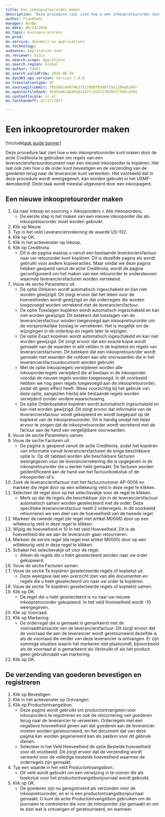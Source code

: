 ```yaml
--- 
title: Een inkoopretourorder maken
description: "Deze procedure laat zien hoe u een inkoopretourorder kunt maken door de actie Creditnota te gebruiken om regels van een leveranciersfactuurdocument naar een nieuwe inkooporder te kopiëren."
author: FrankDahl
manager: AnnBe
ms.date: 08/23/2016
ms.topic: business-process
ms.prod: 
ms.service: dynamics-ax-applications
ms.technology: 
audience: Application User
ms.reviewer: bibis
ms.search.scope: Operations
ms.search.region: Global
ms.author: fdahl
ms.search.validFrom: 2016-06-30
ms.dyn365.ops.version: Version 7.0.0
ms.translationtype: HT
ms.sourcegitcommit: f01d88149074b37517d00f03d8f55e1199a5198f
ms.openlocfilehash: 45d5eb62abd916316ffc323727035b77760cd30d
ms.contentlocale: nl-nl
ms.lasthandoff: 07/27/2017

---
```

# <a name="create-a-purchase-return-order"></a>Een inkoopretourorder maken

[!include[task guide banner](../../includes/task-guide-banner.md)]

Deze procedure laat zien hoe u een inkoopretourorder kunt maken door de actie Creditnota te gebruiken om regels van een leveranciersfactuurdocument naar een nieuwe inkooporder te kopiëren. Het laat ook zien hoe u de order kunt bevestigen en de verzending van de goederen terug naar de leverancier kunt verwerken. Het voorbeeld dat in deze procedure wordt weergegeven, kan worden gebruikt in het USMF-demobedrijf. Deze taak wordt meestal uitgevoerd door een inkoopagent.


## <a name="create-a-new-purchase-return-order"></a>Een nieuwe inkoopretourorder maken
1. Ga naar Inkoop en sourcing > Inkooporders > Alle inkooporders.
    * De eerste stap is het maken van een nieuwe inkooporder die als inkoopretourorder moet worden gebruikt.  
2. Klik op Nieuw.
3. Typ in het veld Leveranciersrekening de waarde US-102.
4. Klik op OK.
5. Klik in het actievenster op Inkoop.
6. Klik op Creditnota.
    * Dit is de pagina waarop u vanuit een bestaande leveranciersfactuur naar uw retourorder kunt kopiëren. Dit is dezelfde pagina als wordt gebruikt voor andere kopieeracties. Maar omdat we deze pagina hebben geopend vanuit de actie Creditnota, wordt de pagina geconfigureerd om het maken van een retourorder te ondersteunen waarmee leveranciersfacturen worden verrekend.  
7. Vouw de sectie Parameters uit.
    * De optie Omkeren wordt automatisch ingeschakeld en kan niet worden gewijzigd. Dit zorgt ervoor dat het teken voor de hoeveelheden wordt gewijzigd en dat orderregels die worden toegevoegd worden verrekend met de leveranciersfactuur.  
    * De optie Toeslagen kopiëren wordt automatisch ingeschakeld en kan niet worden gewijzigd. Dit betekent dat toeslagen van de leveranciersfactuur worden toegevoegd aan inkoopretourorder om de oorspronkelijke toeslag te verrekenen. Het is mogelijk om de wijzigingen in de orderkop en regels later te wijzigen.  
    * De optie Exact kopiëren wordt automatisch ingeschakeld en kan niet worden gewijzigd. Dit zorgt ervoor dat een exacte kopie wordt gemaakt van de waarden in alle velden in de koptekst en regels van leveranciersfacturen. Dit betekent dat een inkoopretourorder wordt gemaakt met waarden die voldoen aan alle voorwaarden die in het leveranciersfactuurdocument worden gebruikt.  
    * Met de optie Inkoopregels verwijderen worden alle inkooporderregels verwijderd die al bestaan in de inkooporder voordat de nieuwe regels worden toegevoegd. In dit voorbeeld hebben we nog geen regels toegevoegd aan de inkoopretourorder, zodat dit geen effect heeft. Wees voorzichtig bij het gebruik van deze optie, aangezien hierbij alle bestaande regels worden verwijderd zonder verdere waarschuwing.  
    * De optie Orderkoptekst kopiëren wordt automatisch ingeschakeld en kan niet worden gewijzigd. Dit zorgt ervoor dat informatie van de leveranciersfactuur wordt gekopieerd en wordt toegepast op de koptekst van de inkoopretourorder. Dit is handig omdat het helpt ervoor te zorgen dat de inkoopretourorder wordt verrekend met de factuur aan de hand van vergelijkbare voorwaarden.  
8. Vouw de sectie Parameters samen.
9. Vouw de sectie Facturen uit.
    * De pagina is geopend vanuit de actie Creditnota, zodat het kopiëren van informatie vanuit leveranciersfacturen de enige beschikbare optie is. Op dit tabblad worden alle beschikbare facturen weergegeven voor de leverancierrekening die is opgegeven in de inkoopretourorder die u eerder hebt gemaakt.   De facturen worden geïdentificeerd aan de hand van het factuurboekstuk of de inkooporder-id's.  
10. Zoek de leveranciersfactuur met het factuurnummer AP-0006 en markeer die regel door op een willekeurig veld in deze regel te klikken.
11. Selecteer de regel door op het selectievakje voor de regel te klikken. 
    * Merk op dat de regels die beschikbaar zijn in de leveranciersfactuur automatisch samen worden geselecteerd met de order. Deze specifieke leveranciersfactuur heeft 2 orderregels. In dit voorbeeld retourneren we een deel van de hoeveelheid van de tweede regel.  
12. Markeer de tweede regel (de regel met artikel M0006) door op een willekeurig veld in deze regel te klikken.
13. Wijzig de hoeveelheid in 10 in het veld Hoeveelheid. Dit is de hoeveelheid die we aan de leverancier gaan retourneren. 
14. Markeer de eerste regel (de regel met artikel M0005) door op een willekeurig veld in deze regel te klikken.
15. Schakel het selectievakje uit voor de regel.
    * Alleen de regels die u hebt geselecteerd worden naar uw order gekopieerd.  
16. Vouw de sectie Facturen samen.
17. Vouw de sectie Te kopiëren geselecteerde regels of koptekst uit.
    * Deze weergave laat een overzicht zien van alle documenten en regels die u hebt geselecteerd om naar uw order te kopiëren.  
18. Vouw de sectie Te kopiëren geselecteerde regels of koptekst samen.
19. Klik op OK.
    * De regel die u hebt geselecteerd is nu naar uw nieuwe inkoopretourorder gekopieerd. In het veld Hoeveelheid wordt -10 weergegeven.   
20. Klik op Voorraad.
21. Klik op Markering.
    * De orderregel die is gemaakt is gemarkeerd met de voorraadtransactie van de leveranciersfactuur. Dit zorgt ervoor dat de voorraad die aan de leverancier wordt geretourneerd dezelfde is als de voorraad die eerder van deze leverancier is ontvangen. Er zijn sommige situaties waarin het markeren niet plaatsvindt, bijvoorbeeld als de voorraad al is gemarkeerd als Verbruikt of als het product geen gebruikmaakt van markering.  
22. Klik op OK.

## <a name="confirm-and-record-the-shipment-of-goods"></a>De verzending van goederen bevestigen en registreren
1. Klik op Bevestigen.
2. Klik in het actievenster op Ontvangen.
3. Klik op Productontvangstbon.
    * Deze pagina wordt gebruikt om productontvangsten voor inkooporders te registreren en ook de retournering van goederen terug naar de leverancier te verwerken. Orderregels met een negatieve hoeveelheid geven aan dat goederen aan de leverancier moeten worden geretourneerd, en het document dat van deze pagina kan worden gegenereerd kan als pakbon voor dit gebruik dienen.   
    * Selecteer in het Veld Hoeveelheid de optie Bestelde hoeveelheid voor dit voorbeeld.   Dit zorgt ervoor dat de verzending wordt verwerkt voor de volledige bestelde hoeveelheid waarmee de orderregels zijn gemaakt.   
4. Typ een waarde in het veld Productontvangstbon.
    * Dit veld wordt gebruikt om een verwijzing in te voeren die als boekstuk voor het productontvangstbonjournaal wordt gebruikt.  
5. Klik op OK.
    * De goederen zijn nu geregistreerd als verzonden voor de inkoopretourorder, en er is een productontvangstbonjournaal gemaakt. U kunt de actie Productontvangstbon gebruiken om de journalen te controleren die voor de inkooporder zijn gemaakt en om te zien wat is ontvangen of geretourneerd, en wanneer.  


